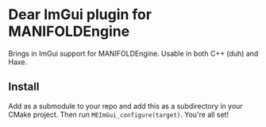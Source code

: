 # Dear ImGui plugin for MANIFOLDEngine

Brings in ImGui support for MANIFOLDEngine. Usable in both C++ (duh) and Haxe.

## Install
Add as a submodule to your repo and add this as a subdirectory in your CMake project.
Then run `MEImGui_configure(target)`. You're all set!
